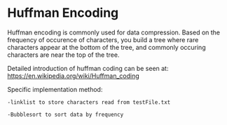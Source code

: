 # Huffman Encoding
Huffman encoding is commonly used for data compression. Based on the frequency of occurence
of characters, you build a tree where rare characters appear at the bottom of the tree, and
commonly occuring characters are near the top of the tree.

Detailed introduction of huffman coding can be seen at: https://en.wikipedia.org/wiki/Huffman_coding

Specific implementation method:

    -linklist to store characters read from testFile.txt

    -Bubblesort to sort data by frequency
